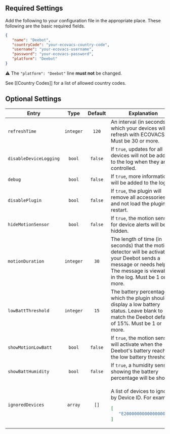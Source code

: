 ## Required Settings
Add the following to your configuration file in the appropriate place. These following are the basic required fields.
```json
{
   "name": "Deebot",
   "countryCode": "your-ecovacs-country-code",
   "username": "your-ecovacs-username",
   "password": "your-ecovacs-password",
   "platform": "Deebot"
}
```
⚠️ The `"platform": "Deebot"` line **must not** be changed.

See [[Country Codes]] for a list of allowed country codes.

## Optional Settings

<table>
<thead>
<th>Entry</th>
<th>Type</th>
<th>Default</th>
<th>Explanation</th>
</thead>
<tr>
<td><code>refreshTime</code></td>
<td align="center"><code>integer</code></td>
<td align="center"><code>120</code></td>
<td>An interval (in seconds) in which your devices will refresh with ECOVACS. Must be 30 or more.</td>
</tr>
<tr>
<td><code>disableDeviceLogging</code></td>
<td align="center"><code>bool</code></td>
<td align="center"><code>false</code></td>
<td>If <code>true</code>, updates for all devices will not be added to the log when they are controlled.</td>
</tr>
<tr>
<td><code>debug</code></td>
<td align="center"><code>bool</code></td>
<td align="center"><code>false</code></td>
<td>If <code>true</code>, more information will be added to the log.</td>
</tr>
<tr>
<td><code>disablePlugin</code></td>
<td align="center"><code>bool</code></td>
<td align="center"><code>false</code></td>
<td>If <code>true</code>, the plugin will remove all accessories and not load the plugin on restart.</td>
</tr>
<tr>
<td><code>hideMotionSensor</code></td>
<td align="center"><code>bool</code></td>
<td align="center"><code>false</code></td>
<td>If <code>true</code>, the motion sensor for device alerts will be hidden.</td>
</tr>
<tr>
<td><code>motionDuration</code></td>
<td align="center"><code>integer</code></td>
<td align="center"><code>30</code></td>
<td>The length of time (in seconds) that the motion detector will be activated if your Deebot sends a message or needs help. The message is viewable in the log. Must be 1 or more.</td>
</tr>
<tr>
<td><code>lowBattThreshold</code></td>
<td align="center"><code>integer</code></td>
<td align="center"><code>15</code></td>
<td>The battery percentage at which the plugin should display a low battery status. Leave blank to match the Deebot default of 15%. Must be 1 or more.</td>
</tr>
<tr>
<td><code>showMotionLowBatt</code></td>
<td align="center"><code>bool</code></td>
<td align="center"><code>false</code></td>
<td>If <code>true</code>, the motion sensor will activate when the Deebot's battery reaches the low battery threshold.</td>
</tr>
<tr>
<td><code>showBattHumidity</code></td>
<td align="center"><code>bool</code></td>
<td align="center"><code>false</code></td>
<td>If <code>true</code>, a humidity sensor showing the battery percentage will be shown.</td>
</tr>
<tr>
<td><code>ignoredDevices</code></td>
<td align="center"><code>array</code></td>
<td align="center"><code>[]</code></td>
<td>

A list of devices to ignore by Device ID. For example:

```json
[
   "E2000000000000000000"
]
```

</td>
</tr>
</table>